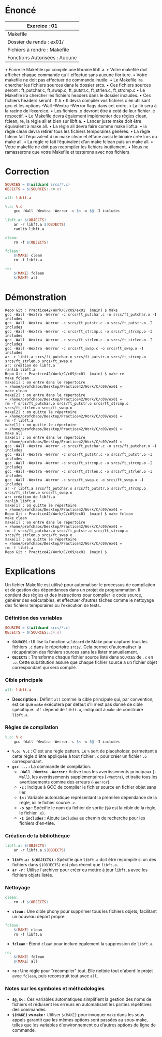 # Énoncé

| Exercice : 01                 |
| ----------------------------- |
| Makefile                      |
| Dossier de rendu : ex01/      |
| Fichiers à rendre : Makefile  |
| Fonctions Autorisées : Aucune |
• Écrire le Makefile qui compile une librairie libft.a.
• Votre makefile doit afficher chaque commande qu’il effectue sans aucune fioriture.
• Votre makefile ne doit pas effectuer de commande inutile.
• Le Makefile ira chercher les fichiers sources dans le dossier srcs.
• Ces fichiers sources seront : ft_putchar.c, ft_swap.c, ft_putstr.c, ft_strlen.c, ft_strcmp.c
• Le Makefile ira chercher les fichiers headers dans le dossier includes.
• Ces fichiers headers seront : ft.h
• Il devra compiler vos fichiers c en utilisant gcc et les options -Wall -Wextra -Werror
flags dans cet ordre.
• La lib sera à la racine de l’exercice.
• Les fichiers .o devront être à coté de leur fichier .c respectif.
• Le Makefile devra également implémenter des règles clean, fclean, re, la règle
all et bien sur libft.a.
• Lancer juste make doit être équivalent à make all.
• La règle all devra faire comme make libft.a.
• la règle clean devra retirer tous les fichiers temporaires générés.
• La règle fclean fait l’équivalent d’un make clean et éfface aussi le binaire créé lors du make all.
• La règle re fait l’équivalent d’un make fclean puis un make all.
• Votre makefile ne doit pas recompiler les fichiers inutilement.
• Nous ne ramasserons que votre Makefile et testerons avec nos fichiers.
# Correction

```Makefile
SOURCES = $(wildcard srcs/*.c)
OBJECTS = $(SOURCES:.c=.o)

all: libft.a

%.o: %.c
	gcc -Wall -Wextra -Werror -c $< -o $@ -I includes
	
libft.a: $(OBJECTS)
	ar -r libft.a $(OBJECTS)
	ranlib libft.a

clean:
	rm -f $(OBJECTS)

fclean: 
	$(MAKE) clean
	rm -f libft.a

re: 
	$(MAKE) fclean
	$(MAKE) all
```

# Démonstration

```
Repo Git : Practice42/Work/C/c09/ex01  (main) $ make
gcc -Wall -Wextra -Werror -c srcs/ft_putchar.c -o srcs/ft_putchar.o -I includes
gcc -Wall -Wextra -Werror -c srcs/ft_putstr.c -o srcs/ft_putstr.o -I includes
gcc -Wall -Wextra -Werror -c srcs/ft_strcmp.c -o srcs/ft_strcmp.o -I includes
gcc -Wall -Wextra -Werror -c srcs/ft_strlen.c -o srcs/ft_strlen.o -I includes
gcc -Wall -Wextra -Werror -c srcs/ft_swap.c -o srcs/ft_swap.o -I includes
ar -r libft.a srcs/ft_putchar.o srcs/ft_putstr.o srcs/ft_strcmp.o srcs/ft_strlen.o srcs/ft_swap.o
ar: création de libft.a
ranlib libft.a
Repo Git : Practice42/Work/C/c09/ex01  (main) $ make re
make fclean
make[1] : on entre dans le répertoire « /home/profchaos/Desktop/Practice42/Work/C/c09/ex01 »
make clean
make[2] : on entre dans le répertoire « /home/profchaos/Desktop/Practice42/Work/C/c09/ex01 »
rm -f srcs/ft_putchar.o srcs/ft_putstr.o srcs/ft_strcmp.o srcs/ft_strlen.o srcs/ft_swap.o
make[2] : on quitte le répertoire « /home/profchaos/Desktop/Practice42/Work/C/c09/ex01 »
rm -f libft.a
make[1] : on quitte le répertoire « /home/profchaos/Desktop/Practice42/Work/C/c09/ex01 »
make all
make[1] : on entre dans le répertoire « /home/profchaos/Desktop/Practice42/Work/C/c09/ex01 »
gcc -Wall -Wextra -Werror -c srcs/ft_putchar.c -o srcs/ft_putchar.o -I includes
gcc -Wall -Wextra -Werror -c srcs/ft_putstr.c -o srcs/ft_putstr.o -I includes
gcc -Wall -Wextra -Werror -c srcs/ft_strcmp.c -o srcs/ft_strcmp.o -I includes
gcc -Wall -Wextra -Werror -c srcs/ft_strlen.c -o srcs/ft_strlen.o -I includes
gcc -Wall -Wextra -Werror -c srcs/ft_swap.c -o srcs/ft_swap.o -I includes
ar -r libft.a srcs/ft_putchar.o srcs/ft_putstr.o srcs/ft_strcmp.o srcs/ft_strlen.o srcs/ft_swap.o
ar: création de libft.a
ranlib libft.a
make[1] : on quitte le répertoire « /home/profchaos/Desktop/Practice42/Work/C/c09/ex01 »
Repo Git : Practice42/Work/C/c09/ex01  (main) $ make fclean
make clean
make[1] : on entre dans le répertoire « /home/profchaos/Desktop/Practice42/Work/C/c09/ex01 »
rm -f srcs/ft_putchar.o srcs/ft_putstr.o srcs/ft_strcmp.o srcs/ft_strlen.o srcs/ft_swap.o
make[1] : on quitte le répertoire « /home/profchaos/Desktop/Practice42/Work/C/c09/ex01 »
rm -f libft.a
Repo Git : Practice42/Work/C/c09/ex01  (main) $ 
```
# Explications

Un fichier Makefile est utilisé pour automatiser le processus de compilation et de gestion des dépendances dans un projet de programmation. Il contient des règles et des instructions pour compiler le code source, générer des exécutables, et effectuer d'autres tâches comme le nettoyage des fichiers temporaires ou l'exécution de tests.

### Définition des variables
```makefile
SOURCES = $(wildcard srcs/*.c)
OBJECTS = $(SOURCES:.c=.o)
```
- **`SOURCES` :** Utilise la fonction `wildcard` de Make pour capturer tous les fichiers `.c` dans le répertoire `srcs/`. Cela permet d'automatiser la récupération des fichiers sources sans les lister manuellement.
- **`OBJECTS` :** Transforme chaque fichier source listé dans `SOURCES` de `.c` en `.o`. Cette substitution assure que chaque fichier source a un fichier objet correspondant qui sera compilé.

### Cible principale
```makefile
all: libft.a
```
- **Description :** Définit `all` comme la cible principale qui, par convention, est ce que `make` exécutera par défaut s'il n'est pas donné de cible spécifique. `all` dépend de `libft.a`, indiquant à `make` de construire `libft.a`.

### Règles de compilation
```makefile
%.o: %.c
	gcc -Wall -Wextra -Werror -c $< -o $@ -I includes
```
- **`%.o: %.c` :** C'est une règle pattern. Le `%` sert de placeholder, permettant à cette règle d'être appliquée à tout fichier `.c` pour créer un fichier `.o` correspondant.
- **`gcc ...` :** La commande de compilation. 
  - **`-Wall -Wextra -Werror` :** Active tous les avertissements principaux (`-Wall`), les avertissements supplémentaires (`-Wextra`), et traite tous les avertissements comme des erreurs (`-Werror`).
  - **`-c` :** Indique à GCC de compiler le fichier source en fichier objet sans lier.
  - **`$<` :** Variable automatique représentant la première dépendance de la règle, ici le fichier source `.c`.
  - **`-o $@` :** Spécifie le nom du fichier de sortie (`$@` est la cible de la règle, le fichier `.o`).
  - **`-I includes` :** Ajoute `includes` au chemin de recherche pour les fichiers d'en-tête.

### Création de la bibliothèque
```makefile
libft.a: $(OBJECTS)
	ar -r libft.a $(OBJECTS)
```
- **`libft.a: $(OBJECTS)` :** Spécifie que `libft.a` doit être recompilé si un des fichiers dans `$(OBJECTS)` est plus récent que `libft.a`.
- **`ar -r` :** Utilise l'archiver pour créer ou mettre à jour `libft.a` avec les fichiers objets listés.

### Nettoyage
```makefile
clean:
	rm -f $(OBJECTS)
```
- **`clean` :** Une cible phony pour supprimer tous les fichiers objets, facilitant un nouveau départ propre.

```makefile
fclean: 
	$(MAKE) clean
	rm -f libft.a
```
- **`fclean` :** Étend `clean` pour inclure également la suppression de `libft.a`.

```makefile
re: 
	$(MAKE) fclean
	$(MAKE) all
```
- **`re` :** Une règle pour "recompiler" tout. Elle nettoie tout d'abord le projet avec `fclean`, puis reconstruit tout avec `all`.

### Notes sur les symboles et méthodologies

- **`$@`, `$<` :** Ces variables automatiques simplifient la gestion des noms de fichiers et réduisent les erreurs en automatisant les parties répétitives des commandes.
- **`$(MAKE)` vs `make` :** Utiliser `$(MAKE)` pour invoquer `make` dans les sous-appels garantit que les mêmes options sont passées au sous-make, telles que les variables d'environnement ou d'autres options de ligne de commande.